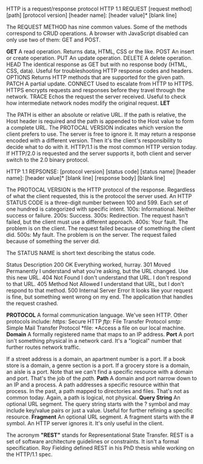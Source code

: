 HTTP is a request/response protocol
HTTP 1.1 REQUEST
[request method] [path] [protocol version]
[header name]: [header value]*
[blank line]

The REQUEST METHOD has nine common values. Some of the methods correspond to CRUD operations. A browser with JavaScript disabled can only use two of them: GET and POST.

**GET**
A read operation. Returns data, HTML, CSS or the like.
POST
An insert or create operation.
PUT
An update operation.
DELETE
A delete operation.
HEAD
The identical response as GET but with no response body (HTML, CSS, data). Useful for troubleshooting HTTP response codes and headers.
OPTIONS
Returns HTTP methods that are supported for the given path.
PATCH
A partial update.
CONNECT
Used to escalate from HTTP to HTTPS. HTTPS encrypts requests and responses before they travel through the network.
TRACE
Echos the request the server received. Useful to check how intermediate network nodes modify the original request.
**LET**



The PATH is either an absolute or relative URL. If the path is relative, the Host header is required and the path is appended to the Host value to form a complete URL.
The PROTOCAL VERSION indicates which version the client prefers to use. The server is free to ignore it. It may return a response encoded with a different version. Then it's the client's responsibility to decide what to do with it. HTTP/1.1 is the most common HTTP version today. If HTTP/2.0 is requested and the server supports it, both client and server switch to the 2.0 binary protocol.

HTTP 1.1 REPSONSE:
[protocol version] [status code] [status name]
[header name]: [header value]*
[blank line]
[response body]
[blank line]

The PROTOCAL VERSION is the HTTP protocol of the response. Regardless of what the client requested, this is the protocol the server used.
An HTTP STATUS CODE is a three-digit number between 100 and 599. Each set of one hundred is categorized with specific intent.
100s: Informational. Neither success or failure.
200s: Success.
300s: Redirection. The request hasn't failed, but the client must use a different approach.
400s: Your fault. The problem is on the client. The request failed because of something the client did.
500s: My fault. The problem is on the server. The request failed because of something the server did.

The STATUS NAME is short text describing the status code.

Status	Description
200 OK	Everything worked, hurray.
301 Moved Permanently	I understand what you're asking, but the URL changed. Use this new URL.
404 Not Found	I don't understand that URL. I don't respond to that URL.
405 Method Not Allowed	I understand that URL, but I don't respond to that method.
500 Internal Server Error	It looks like your request is fine, but something went wrong on my end. The application that handles the request crashed.



**PROTOCOL**
A formal communication language. We've seen HTTP. Other protocols include:
*https:* Secure HTTP
*ftp:* File Transfer Protocol
*smtp:* Simple Mail Transfer Protocol
*file: *Access a file on our local machine.
**Domain**
A formally registered name that maps to an IP address.
**Port**
A port isn't something physical in a network card. It's a "logical" number that further routes network traffic.

If a street address is a domain, an apartment number is a port. If a book store is a domain, a genre section is a port. If a grocery store is a domain, an aisle is a port. Note that we can't find a specific resource with a domain and port. That's the job of the *path.*
**Path**
A domain and port narrow down to an IP and a process. A path addresses a specific resource within that process. In the past, a path mapped to directories and files. That's not as common today. Again, a path is logical, not physical.
**Query String**
An optional URL segment. The query string starts with the ? symbol and may include key/value pairs or just a value. Useful for further refining a specific resource.
**Fragment**
An optional URL segment. A fragment starts with the # symbol. An HTTP server ignores it. It's only useful in the client.


The acronym **"REST"** stands for Representational State Transfer. REST is a set of software architecture guidelines or constraints. It isn't a formal specification. Roy Fielding defined REST in his PhD thesis while working on the HTTP/1.1 spec.